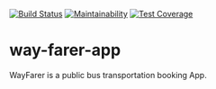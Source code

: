 [![Build Status](https://travis-ci.org/ikeshegs/way-farer-app.svg?branch=develop)](https://travis-ci.org/ikeshegs/way-farer-app)
[![Maintainability](https://api.codeclimate.com/v1/badges/4abc89c9126b138e8835/maintainability)](https://codeclimate.com/github/ikeshegs/way-farer-app/maintainability)
[![Test Coverage](https://api.codeclimate.com/v1/badges/4abc89c9126b138e8835/test_coverage)](https://codeclimate.com/github/ikeshegs/way-farer-app/test_coverage)

# way-farer-app
WayFarer is a public bus transportation booking App.
